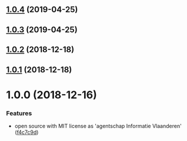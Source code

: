 ## [1.0.4](https://github.com/informatievlaanderen/deterministic-guid-generator/compare/v1.0.3...v1.0.4) (2019-04-25)

## [1.0.3](https://github.com/informatievlaanderen/deterministic-guid-generator/compare/v1.0.2...v1.0.3) (2019-04-25)

## [1.0.2](https://github.com/informatievlaanderen/deterministic-guid-generator/compare/v1.0.1...v1.0.2) (2018-12-18)

## [1.0.1](https://github.com/informatievlaanderen/deterministic-guid-generator/compare/v1.0.0...v1.0.1) (2018-12-18)

# 1.0.0 (2018-12-16)


### Features

* open source with MIT license as 'agentschap Informatie Vlaanderen' ([f4c7c9d](https://github.com/informatievlaanderen/deterministic-guid-generator/commit/f4c7c9d))
